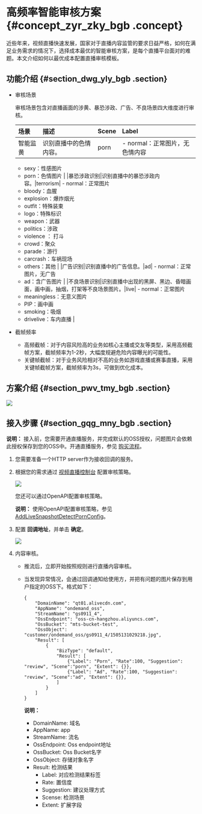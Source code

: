 # 高频率智能审核方案 {#concept_zyr_zky_bgb .concept}

近些年来，视频直播快速发展，国家对于直播内容监管的要求日益严格，如何在满足业务需求的情况下，选择成本最优的智能审核方案，是每个直播平台面对的难题。本文介绍如何以最优成本配置直播审核模板。

## 功能介绍 {#section_dwg_yly_bgb .section}

-   审核场景

    审核场景包含对直播画面的涉黄、暴恐涉政、广告、不良场景四大维度进行审核。

    |场景|描述|Scene|Label|
    |:-|:-|:----|:----|
    |智能监黄|识别直播中的色情内容。|porn|     -   normal：正常图片，无色情内容
    -   sexy：性感图片
    -   porn：色情图片
 |
    |暴恐涉政识别|识别直播中的暴恐涉政内容。|terrorism|     -   normal：正常图片
    -   bloody：血腥
    -   explosion：爆炸烟光
    -   outfit：特殊装束
    -   logo：特殊标识
    -   weapon：武器
    -   politics：涉政
    -   violence ： 打斗
    -   crowd：聚众
    -   parade：游行
    -   carcrash：车祸现场
    -   others：其他
 |
    |广告识别|识别直播中的广告信息。|ad|     -   normal：正常图片，无广告
    -   ad：含广告图片
 |
    |不良场景识别|识别直播中出现的黑屏、黑边、昏暗画面，画中画，抽烟，打架等不良场景图片。|live|     -   normal：正常图片
    -   meaningless：无意义图片
    -   PIP：画中画
    -   smoking：吸烟
    -   drivelive：车内直播
 |

-   截帧频率
    -   高频截帧：对于内容风险高的业务如核心主播或交友等类型，采用高频截帧方案，截帧频率为1-2秒，大幅度规避危险内容曝光的可能性。
    -   关键帧截帧：对于业务风险相对不高的业务如游戏直播或赛事直播，采用关键帧截帧方案，截帧频率为3s，可做到优化成本。

## 方案介绍 {#section_pwv_tmy_bgb .section}

![](http://static-aliyun-doc.oss-cn-hangzhou.aliyuncs.com/assets/img/79399/154469131734053_zh-CN.png)

## 接入步骤 {#section_gqg_mny_bgb .section}

**说明：** 接入前，您需要开通直播服务，并完成默认的OSS授权，问题图片会依赖此授权保存到您的OSS中。开通直播服务，参见 [购买流程](../../../../cn.zh-CN/产品定价/购买流程.md#)。

1.  您需要准备一个HTTP server作为接收回调的服务。
2.  根据您的需求通过 [视频直播控制台](https://live.console.aliyun.com/?spm=5176.2020520001.aliyun_sidebar.11.96ab4bd3FCayK5) 配置审核策略。

    ![](http://static-aliyun-doc.oss-cn-hangzhou.aliyuncs.com/assets/img/79399/154469131734054_zh-CN.png)

    您还可以通过OpenAPI配置审核策略。

    **说明：** 使用OpenAPI配置审核策略，参见[AddLiveSnapshotDetectPornConfig](https://help.aliyun.com/document_detail/56040.html?spm=a2c4g.11186623.6.772.174e2f54NEkbMb)。

3.  配置 **回调地址**，并单击 **确定**。

    ![](http://static-aliyun-doc.oss-cn-hangzhou.aliyuncs.com/assets/img/79399/154469131834055_zh-CN.png)

4.  内容审核。

    -   推流后，立即开始按照规则进行直播内容审核。
    -   当发现异常情况，会通过回调通知给使用方，并把有问题的图片保存到用户指定的OSS下。格式如下：

        ```
        {
            "DomainName": "qt01.alivecdn.com",
            "AppName": "ondemand_oss",
            "StreamName": "gs0911_4",
            "OssEndpoint": "oss-cn-hangzhou.aliyuncs.com",
            "OssBucket": "mts-bucket-test",
            "OssObject": "customer/ondemand_oss/gs0911_4/1505131029218.jpg",
            "Result": [
                {
                    "BizType": "default",
                    "Result": [
                        {"Label": "Porn", "Rate":100, "Suggestion": "review", "Scene":"porn", "Extent": {}},
                        {"Label": "Ad", "Rate":100, "Suggestion": "review", "Scene":"ad", "Extent": {}},
                    ]
                }
            ]
        }
        ```

        **说明：** 

        -   DomainName: 域名
        -   AppName: app
        -   StreamName: 流名
        -   OssEndpoint: Oss endpoint地址
        -   OssBucket: Oss Bucket名字
        -   OssObject: 存储对象名字
        -   Result: 检测结果
            -   Label: 对应检测结果标签
            -   Rate: 置信度
            -   Suggestion: 建议处理方式
            -   Scense: 检测场景
            -   Extent: 扩展字段

